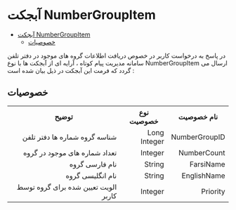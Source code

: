 # آبجکت NumberGroupItem

- [آبجکت NumberGroupItem](#آبجکت-numbergroupitem)
  - [خصوصیات](#خصوصیات)

در پاسخ به درخواست کاربر در خصوص دریافت اطلاعات گروه های موجود در دفتر تلفن سامانه مدیریت پیام کوتاه ، آرایه ای از آبجکت ها با نوع NumberGroupItem ارسال می گردد که فرمت این آبجکت در ذیل بیان شده است :

## خصوصیات

<table dir="rtl" align="center">
<tr><th>نام خصوصیت</th><th>نوع خصوصیت</th><th>توضیح</th></tr>
<tr><td>NumberGroupID</td><td>Long Integer</td><td>شناسه گروه شماره ها دفتر تلفن</td></tr>
<tr><td>NumberCount</td><td>Integer</td><td>تعداد شماره های موجود در گروه</td></tr>
<tr><td>FarsiName</td><td>String</td><td>نام فارسی گروه</td></tr>
<tr><td>EnglishName</td><td>String</td><td>نام انگلیسی گروه</td></tr>
<tr><td>Priority</td><td>Integer</td><td>الویت تعیین شده برای گروه توسط کاربر</td></tr>
</table>